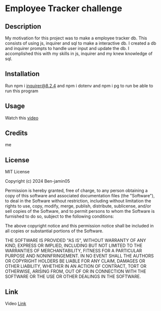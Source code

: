 # Employee Tracker challenge

## Description

My motivation for this project was to make a employee tracker db. This consists of using js, inquirer and sql to make a interactive db. I created a db and inquirer prompts to handle user input and update the db. I accomplished this with my skills in js, inquirer and my knew knowledge of sql. 

## Installation

Run npm i inquirer@8.2.4 and npm i dotenv and npm i pg to run be able to run this program

## Usage

Watch this [video](https://www.awesomescreenshot.com/video/28960840?key=2c06edc2e9aac79be5a03386cdbf7a9f)

## Credits 

me

## License

MIT License

Copyright (c) 2024 Ben-jamin05

Permission is hereby granted, free of charge, to any person obtaining a copy
of this software and associated documentation files (the "Software"), to deal
in the Software without restriction, including without limitation the rights
to use, copy, modify, merge, publish, distribute, sublicense, and/or sell
copies of the Software, and to permit persons to whom the Software is
furnished to do so, subject to the following conditions:

The above copyright notice and this permission notice shall be included in all
copies or substantial portions of the Software.

THE SOFTWARE IS PROVIDED "AS IS", WITHOUT WARRANTY OF ANY KIND, EXPRESS OR
IMPLIED, INCLUDING BUT NOT LIMITED TO THE WARRANTIES OF MERCHANTABILITY,
FITNESS FOR A PARTICULAR PURPOSE AND NONINFRINGEMENT. IN NO EVENT SHALL THE
AUTHORS OR COPYRIGHT HOLDERS BE LIABLE FOR ANY CLAIM, DAMAGES OR OTHER
LIABILITY, WHETHER IN AN ACTION OF CONTRACT, TORT OR OTHERWISE, ARISING FROM,
OUT OF OR IN CONNECTION WITH THE SOFTWARE OR THE USE OR OTHER DEALINGS IN THE
SOFTWARE.



## Link

Video [Link](https://www.awesomescreenshot.com/video/28960840?key=2c06edc2e9aac79be5a03386cdbf7a9f)